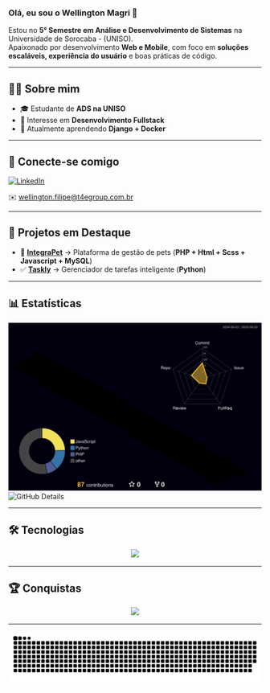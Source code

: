 ### Olá, eu sou o Wellington Magri 🏅

Estou no **5° Semestre em Análise e Desenvolvimento de Sistemas** na Universidade de Sorocaba - (UNISO).  
Apaixonado por desenvolvimento **Web e Mobile**, com foco em **soluções escaláveis, experiência do usuário** e boas práticas de código.  

---

## 👨‍💻 Sobre mim
- 🎓 Estudante de **ADS na UNISO**  
- 🚀 Interesse em **Desenvolvimento Fullstack**  
- 🌱 Atualmente aprendendo **Django + Docker**  

---

## 🔗 Conecte-se comigo
[![LinkedIn](https://img.shields.io/badge/LinkedIn-0077B5?style=for-the-badge&logo=linkedin&logoColor=white)](https://www.linkedin.com/in/tinhomagri-dev/)  

✉️ wellington.filipe@t4egroup.com.br 

---

## 🚀 Projetos em Destaque
- 🐾 [**IntegraPet**](https://github.com/Integrapet) → Plataforma de gestão de pets (**PHP + Html + Scss + Javascript + MySQL**)    
- ✅ [**Taskly**](https://github.com/Taskly) → Gerenciador de tarefas inteligente (**Python**)  

---

## 📊 Estatísticas
![Contribuições 3D](./profile-3d-contrib/profile-night-rainbow.svg)  
![GitHub Details](http://github-profile-summary-cards.vercel.app/api/cards/profile-details?username=Tinhomagri&theme=dracula)


 

---

## 🛠️ Tecnologias
<div align="center">
  <img src="https://skillicons.dev/icons?i=vscode,git,github,html,css,scss,bootstrap,tailwind,javascript,typescript,python,django,react,postgres,angular,vue,nodejs,php,laravel,mysql,docker,mongodb,flutter,dart,vite,figma,windows"  />
</div>

---


## 🏆 Conquistas
<div align="center">

  <img src="https://github-profile-trophy.vercel.app/?username=tinhomagri&theme=dracula&row=1&column=6" width="900"/>


</div>

---

<picture>
  <source media="(prefers-color-scheme: dark)" srcset="https://raw.githubusercontent.com/platane/platane/output/github-contribution-grid-snake-dark.svg">
  <source media="(prefers-color-scheme: light)" srcset="https://raw.githubusercontent.com/platane/platane/output/github-contribution-grid-snake.svg">
  <img alt="github contribution grid snake animation" src="https://raw.githubusercontent.com/platane/platane/output/github-contribution-grid-snake.svg">
</picture>




